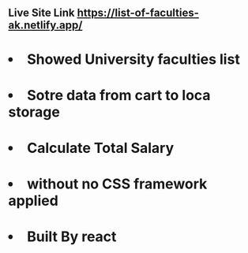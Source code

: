 ## Live Site Link https://list-of-faculties-ak.netlify.app/

# <li>Showed University faculties list</li>
# <li>Sotre data from cart to loca storage</li>
# <li>Calculate Total Salary</li>
# <li>without no CSS framework applied</li>
# <li>Built By react</li>